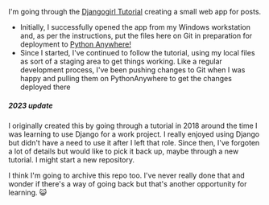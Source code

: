 I'm going through the [Djangogirl Tutorial](https://tutorial.djangogirls.org/en/) creating a small web app for posts.  

* Initially, I successfully opened the app from my Windows workstation and, as per the instructions, put the files here on Git in preparation for deployment to [Python Anywhere!](https://www.pythonanywhere.com)
* Since I started, I've continued to follow the tutorial, using my local files as sort of a staging area to get things working.  Like a regular development process, I've been pushing changes to Git when I was happy and pulling them on PythonAnywhere to get the changes deployed there

##### 2023 update
I originally created this by going through a tutorial in 2018 around the time I was learning to use Django for a work project.  I really enjoyed using Django but didn't have a need to use it after I left that role.  Since then, I've forgoten a lot of details but would like to pick it back up, maybe through a new tutorial.  I might start a new repository.

I think I'm going to archive this repo too.  I've never really done that and wonder if there's a way of going back but that's another opportunity for learning. 😺
